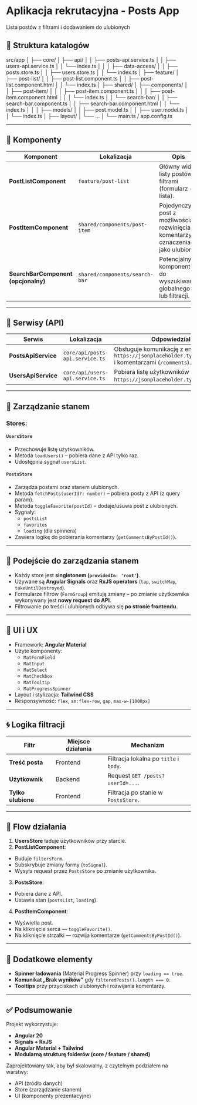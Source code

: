 # Aplikacja rekrutacyjna - Posts App

Lista postów z filtrami i dodawaniem do ulubionych

## 📁 Struktura katalogów

src/app
│
├── core/
│ ├── api/
│ │ ├── posts-api.service.ts
│ │ ├── users-api.service.ts
│ │ └── index.ts
│ │
│ ├── data-access/
│ │ ├── posts.store.ts
│ │ ├── users.store.ts
│ │ └── index.ts
│
├── feature/
│ ├── post-list/
│ │ ├── post-list.component.ts
│ │ ├── post-list.component.html
│ │ └── index.ts
│
├── shared/
│ ├── components/
│ │ ├── post-item/
│ │ │ ├── post-item.component.ts
│ │ │ ├── post-item.component.html
│ │ │ └── index.ts
│ │ └── search-bar/
│ │ ├── search-bar.component.ts
│ │ ├── search-bar.component.html
│ │ └── index.ts
│ │
│ ├── models/
│ │ ├── post.model.ts
│ │ ├── user.model.ts
│ │ └── index.ts
│
├── layout/
│ └── ...
│
└── main.ts / app.config.ts


---

## 🧩 Komponenty

| Komponent | Lokalizacja | Opis |
|------------|-------------|------|
| **PostListComponent** | `feature/post-list` | Główny widok listy postów z filtrami (formularz + lista). |
| **PostItemComponent** | `shared/components/post-item` | Pojedynczy post z możliwością rozwinięcia komentarzy i oznaczenia jako ulubiony. |
| **SearchBarComponent (opcjonalny)** | `shared/components/search-bar` | Potencjalny komponent do wyszukiwania globalnego lub filtracji. |

---

## 🧰 Serwisy (API)

| Serwis | Lokalizacja | Odpowiedzialność |
|---------|-------------|------------------|
| **PostsApiService** | `core/api/posts-api.service.ts` | Obsługuje komunikację z endpointami `https://jsonplaceholder.typicode.com/posts` i komentarzami (`/comments`). |
| **UsersApiService** | `core/api/users-api.service.ts` | Pobiera listę użytkowników z `https://jsonplaceholder.typicode.com/users`. |

---

## 🧮 Zarządzanie stanem

### Stores:

#### `UsersStore`
- Przechowuje listę użytkowników.
- Metoda `loadUsers()` – pobiera dane z API tylko raz.
- Udostępnia sygnał `usersList`.

#### `PostsStore`
- Zarządza postami oraz stanem ulubionych.
- Metoda `fetchPosts(userId?: number)` – pobiera posty z API (z query param).
- Metoda `toggleFavorite(postId)` – dodaje/usuwa post z ulubionych.
- Sygnały:
  - `postsList`
  - `favorites`
  - `loading` (dla spinnera)
- Zawiera logikę do pobierania komentarzy (`getCommentsByPostId()`).

---

## 🧱 Podejście do zarządzania stanem

- Każdy store jest **singletonem (`providedIn: 'root'`)**.
- Używane są **Angular Signals** oraz **RxJS operators** (`tap`, `switchMap`, `takeUntilDestroyed`).
- Formularze filtrów (`FormGroup`) emitują zmiany – po zmianie użytkownika wykonywany jest **nowy request do API**.
- Filtrowanie po treści i ulubionych odbywa się **po stronie frontendu**.

---

## 🎨 UI i UX

- Framework: **Angular Material**
- Użyte komponenty:
  - `MatFormField`
  - `MatInput`
  - `MatSelect`
  - `MatCheckbox`
  - `MatTooltip`
  - `MatProgressSpinner`
- Layout i stylizacja: **Tailwind CSS**
- Responsywność: `flex`, `sm:flex-row`, `gap`, `max-w-[1000px]`

---

## 🌀 Logika filtracji

| Filtr | Miejsce działania | Mechanizm |
|--------|--------------------|------------|
| **Treść posta** | Frontend | Filtracja lokalna po `title` i `body`. |
| **Użytkownik** | Backend | Request `GET /posts?userId=...`. |
| **Tylko ulubione** | Frontend | Filtracja po stanie w `PostsStore`. |

---

## 🔄 Flow działania

1. **UsersStore** ładuje użytkowników przy starcie.
2. **PostListComponent**:
  - Buduje `filtersForm`.
  - Subskrybuje zmiany formy (`toSignal`).
  - Wysyła request przez `PostsStore` po zmianie użytkownika.
3. **PostsStore**:
  - Pobiera dane z API.
  - Ustawia stan (`postsList`, `loading`).
4. **PostItemComponent**:
  - Wyświetla post.
  - Na kliknięcie serca — `toggleFavorite()`.
  - Na kliknięcie strzałki — rozwija komentarze (`getCommentsByPostId()`).

---

## 🧩 Dodatkowe elementy

- **Spinner ładowania** (Material Progress Spinner) przy `loading == true`.
- **Komunikat „Brak wyników”** gdy `filteredPosts().length === 0`.
- **Tooltips** przy przyciskach ulubionych i rozwijania komentarzy.

---

## ✅ Podsumowanie

Projekt wykorzystuje:
- **Angular 20**
- **Signals + RxJS**
- **Angular Material + Tailwind**
- **Modularną strukturę folderów (core / feature / shared)**

Zaprojektowany tak, aby był skalowalny, z czytelnym podziałem na warstwy:
- API (źródło danych)
- Store (zarządzanie stanem)
- UI (komponenty prezentacyjne)

